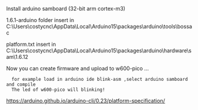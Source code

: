 Install arduino samboard (32-bit arm cortex-m3)

1.6.1-arduino folder insert in C:\Users\costycnc\AppData\Local\Arduino15\packages\arduino\tools\bossac

platform.txt insert in  C:\Users\costycnc\AppData\Local\Arduino15\packages\arduino\hardware\sam\1.6.12

Now you can create firmware and upload to w600-pico ... 

      for example load in arduino ide blink-asm ,select arduino samboard and compile
      The led of w600-pico will blinking!


https://arduino.github.io/arduino-cli/0.23/platform-specification/


